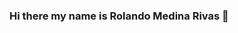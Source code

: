 ### Hi there my name is Rolando Medina Rivas 👋

<!--
**rolando-17/rolando-17** is a ✨ _special_ ✨ repository because its `README.md` (this file) appears on your GitHub profile.

Here are some ideas to get you started:

- 🔭 I’m currently working on my proyects
- 🌱 I’m currently learning javascript,html5,css3,react js. 
- 👯 I’m looking to collaborate on web development proyects
- 🤔 I’m looking for help with ...
- 💬 Ask me about anything
- 📫 How to reach me: on instagram 1417_rolando_medinar
- ⚡ Fun fact: play videogames, make funny coments
-->
